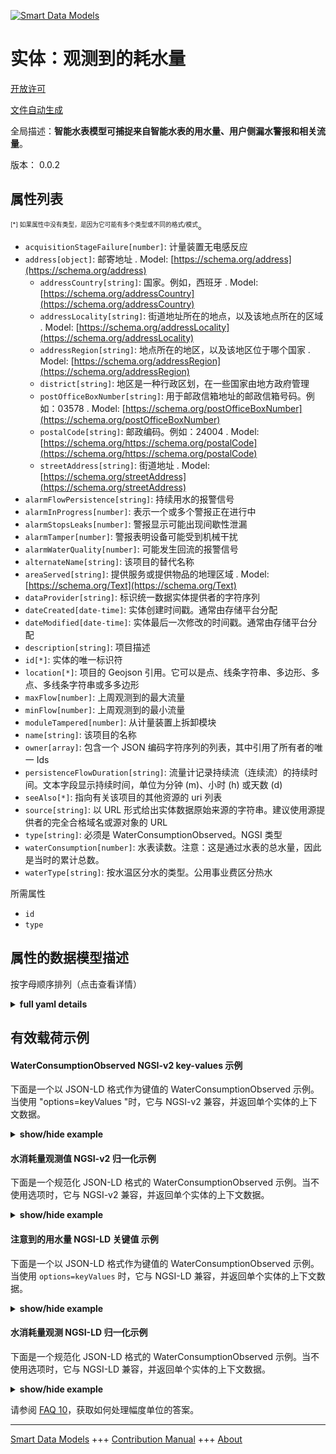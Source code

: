 <!-- 10-Header -->    
[![Smart Data Models](https://smartdatamodels.org/wp-content/uploads/2022/01/SmartDataModels_logo.png "Logo")](https://smartdatamodels.org)    
实体：观测到的耗水量    
==========<!-- /10-Header -->    
<!-- 15-License -->    
[开放许可](https://github.com/smart-data-models//dataModel.WaterConsumption/blob/master/WaterConsumptionObserved/LICENSE.md)    
[文件自动生成](https://docs.google.com/presentation/d/e/2PACX-1vTs-Ng5dIAwkg91oTTUdt8ua7woBXhPnwavZ0FxgR8BsAI_Ek3C5q97Nd94HS8KhP-r_quD4H0fgyt3/pub?start=false&loop=false&delayms=3000#slide=id.gb715ace035_0_60)    
<!-- /15-License -->    
<!-- 20-Description -->    
全局描述：**智能水表模型可捕捉来自智能水表的用水量、用户侧漏水警报和相关流量**。    
版本： 0.0.2    
<!-- /20-Description -->    
<!-- 30-PropertiesList -->    
## 属性列表    
<sup><sub>[*] 如果属性中没有类型，是因为它可能有多个类型或不同的格式/模式</sub></sup>。    
- `acquisitionStageFailure[number]`: 计量装置无电感反应  - `address[object]`: 邮寄地址  . Model: [https://schema.org/address](https://schema.org/address)	- `addressCountry[string]`: 国家。例如，西班牙  . Model: [https://schema.org/addressCountry](https://schema.org/addressCountry)    
	- `addressLocality[string]`: 街道地址所在的地点，以及该地点所在的区域  . Model: [https://schema.org/addressLocality](https://schema.org/addressLocality)    
	- `addressRegion[string]`: 地点所在的地区，以及该地区位于哪个国家  . Model: [https://schema.org/addressRegion](https://schema.org/addressRegion)    
	- `district[string]`: 地区是一种行政区划，在一些国家由地方政府管理      
	- `postOfficeBoxNumber[string]`: 用于邮政信箱地址的邮政信箱号码。例如：03578  . Model: [https://schema.org/postOfficeBoxNumber](https://schema.org/postOfficeBoxNumber)    
	- `postalCode[string]`: 邮政编码。例如：24004  . Model: [https://schema.org/https://schema.org/postalCode](https://schema.org/https://schema.org/postalCode)    
	- `streetAddress[string]`: 街道地址  . Model: [https://schema.org/streetAddress](https://schema.org/streetAddress)    
- `alarmFlowPersistence[string]`: 持续用水的报警信号  - `alarmInProgress[number]`: 表示一个或多个警报正在进行中  - `alarmStopsLeaks[number]`: 警报显示可能出现间歇性泄漏  - `alarmTamper[number]`: 警报表明设备可能受到机械干扰  - `alarmWaterQuality[number]`: 可能发生回流的报警信号  - `alternateName[string]`: 该项目的替代名称  - `areaServed[string]`: 提供服务或提供物品的地理区域  . Model: [https://schema.org/Text](https://schema.org/Text)- `dataProvider[string]`: 标识统一数据实体提供者的字符序列  - `dateCreated[date-time]`: 实体创建时间戳。通常由存储平台分配  - `dateModified[date-time]`: 实体最后一次修改的时间戳。通常由存储平台分配  - `description[string]`: 项目描述  - `id[*]`: 实体的唯一标识符  - `location[*]`: 项目的 Geojson 引用。它可以是点、线条字符串、多边形、多点、多线条字符串或多多边形  - `maxFlow[number]`: 上周观测到的最大流量  - `minFlow[number]`: 上周观测到的最小流量  - `moduleTampered[number]`: 从计量装置上拆卸模块  - `name[string]`: 该项目的名称  - `owner[array]`: 包含一个 JSON 编码字符序列的列表，其中引用了所有者的唯一 Ids  - `persistenceFlowDuration[string]`: 流量计记录持续流（连续流）的持续时间。文本字段显示持续时间，单位为分钟 (m)、小时 (h) 或天数 (d)  - `seeAlso[*]`: 指向有关该项目的其他资源的 uri 列表  - `source[string]`: 以 URL 形式给出实体数据原始来源的字符串。建议使用源提供者的完全合格域名或源对象的 URL  - `type[string]`: 必须是 WaterConsumptionObserved。NGSI 类型  - `waterConsumption[number]`: 水表读数。注意：这是通过水表的总水量，因此是当时的累计总数。  - `waterType[string]`: 按水温区分水的类型。公用事业费区分热水  <!-- /30-PropertiesList -->    
<!-- 35-RequiredProperties -->    
所需属性    
- `id`  - `type`  <!-- /35-RequiredProperties -->    
<!-- 40-RequiredProperties -->    
<!-- /40-RequiredProperties -->    
<!-- 50-DataModelHeader -->    
## 属性的数据模型描述    
按字母顺序排列（点击查看详情）    
<!-- /50-DataModelHeader -->    
<!-- 60-ModelYaml -->    
<details><summary><strong>full yaml details</strong></summary>      
```yaml    
WaterConsumptionObserved:      
  description: 'The Smart Water Meter model captures water consumption, customer side leak alarms and associated flow rate originating from the smart water meters'      
  properties:      
    acquisitionStageFailure:      
      description: No inductive response of metering device      
      type: number      
      x-ngsi:      
        type: Property      
    address:      
      description: The mailing address      
      properties:      
        addressCountry:      
          description: 'The country. For example, Spain'      
          type: string      
          x-ngsi:      
            model: https://schema.org/addressCountry      
            type: Property      
        addressLocality:      
          description: 'The locality in which the street address is, and which is in the region'      
          type: string      
          x-ngsi:      
            model: https://schema.org/addressLocality      
            type: Property      
        addressRegion:      
          description: 'The region in which the locality is, and which is in the country'      
          type: string      
          x-ngsi:      
            model: https://schema.org/addressRegion      
            type: Property      
        district:      
          description: 'A district is a type of administrative division that, in some countries, is managed by the local government'      
          type: string      
          x-ngsi:      
            type: Property      
        postOfficeBoxNumber:      
          description: 'The post office box number for PO box addresses. For example, 03578'      
          type: string      
          x-ngsi:      
            model: https://schema.org/postOfficeBoxNumber      
            type: Property      
        postalCode:      
          description: 'The postal code. For example, 24004'      
          type: string      
          x-ngsi:      
            model: https://schema.org/https://schema.org/postalCode      
            type: Property      
        streetAddress:      
          description: The street address      
          type: string      
          x-ngsi:      
            model: https://schema.org/streetAddress      
            type: Property      
        streetNr:      
          description: Number identifying a specific property on a public street      
          type: string      
          x-ngsi:      
            type: Property      
      type: object      
      x-ngsi:      
        model: https://schema.org/address      
        type: Property      
    alarmFlowPersistence:      
      description: Alarm signifying continuous water use      
      enum:      
        - Nothing to report      
        - No persistence      
        - In progress impacting persistence      
        - In progress persistence      
        - Past Persistence during the period      
      type: string      
      x-ngsi:      
        type: Property      
    alarmInProgress:      
      description: Indicates that one or more alarms are in progress      
      enum:      
        - 0      
        - 1      
      type: number      
      x-ngsi:      
        type: Property      
    alarmStopsLeaks:      
      description: Alarm signifying the potential for an intermittent leak      
      enum:      
        - 0      
        - 1      
      type: number      
      x-ngsi:      
        type: Property      
    alarmTamper:      
      description: Alarm signifying the potential of mechanical tampering with the device      
      enum:      
        - 0      
        - 1      
      type: number      
      x-ngsi:      
        type: Property      
    alarmWaterQuality:      
      description: Alarm signifying the potential of backflows occurring      
      enum:      
        - 0      
        - 1      
      type: number      
      x-ngsi:      
        type: Property      
    alternateName:      
      description: An alternative name for this item      
      type: string      
      x-ngsi:      
        type: Property      
    areaServed:      
      description: The geographic area where a service or offered item is provided      
      type: string      
      x-ngsi:      
        model: https://schema.org/Text      
        type: Property      
    dataProvider:      
      description: A sequence of characters identifying the provider of the harmonised data entity      
      type: string      
      x-ngsi:      
        type: Property      
    dateCreated:      
      description: Entity creation timestamp. This will usually be allocated by the storage platform      
      format: date-time      
      type: string      
      x-ngsi:      
        type: Property      
    dateModified:      
      description: Timestamp of the last modification of the entity. This will usually be allocated by the storage platform      
      format: date-time      
      type: string      
      x-ngsi:      
        type: Property      
    description:      
      description: A description of this item      
      type: string      
      x-ngsi:      
        type: Property      
    id:      
      anyOf:      
        - description: Identifier format of any NGSI entity      
          maxLength: 256      
          minLength: 1      
          pattern: ^[\w\-\.\{\}\$\+\*\[\]`|~^@!,:\\]+$      
          type: string      
          x-ngsi:      
            type: Property      
        - description: Identifier format of any NGSI entity      
          format: uri      
          type: string      
          x-ngsi:      
            type: Property      
      description: Unique identifier of the entity      
      x-ngsi:      
        type: Property      
    location:      
      description: 'Geojson reference to the item. It can be Point, LineString, Polygon, MultiPoint, MultiLineString or MultiPolygon'      
      oneOf:      
        - description: Geojson reference to the item. Point      
          properties:      
            bbox:      
              items:      
                type: number      
              minItems: 4      
              type: array      
            coordinates:      
              items:      
                type: number      
              minItems: 2      
              type: array      
            type:      
              enum:      
                - Point      
              type: string      
          required:      
            - type      
            - coordinates      
          title: GeoJSON Point      
          type: object      
          x-ngsi:      
            type: GeoProperty      
        - description: Geojson reference to the item. LineString      
          properties:      
            bbox:      
              items:      
                type: number      
              minItems: 4      
              type: array      
            coordinates:      
              items:      
                items:      
                  type: number      
                minItems: 2      
                type: array      
              minItems: 2      
              type: array      
            type:      
              enum:      
                - LineString      
              type: string      
          required:      
            - type      
            - coordinates      
          title: GeoJSON LineString      
          type: object      
          x-ngsi:      
            type: GeoProperty      
        - description: Geojson reference to the item. Polygon      
          properties:      
            bbox:      
              items:      
                type: number      
              minItems: 4      
              type: array      
            coordinates:      
              items:      
                items:      
                  items:      
                    type: number      
                  minItems: 2      
                  type: array      
                minItems: 4      
                type: array      
              type: array      
            type:      
              enum:      
                - Polygon      
              type: string      
          required:      
            - type      
            - coordinates      
          title: GeoJSON Polygon      
          type: object      
          x-ngsi:      
            type: GeoProperty      
        - description: Geojson reference to the item. MultiPoint      
          properties:      
            bbox:      
              items:      
                type: number      
              minItems: 4      
              type: array      
            coordinates:      
              items:      
                items:      
                  type: number      
                minItems: 2      
                type: array      
              type: array      
            type:      
              enum:      
                - MultiPoint      
              type: string      
          required:      
            - type      
            - coordinates      
          title: GeoJSON MultiPoint      
          type: object      
          x-ngsi:      
            type: GeoProperty      
        - description: Geojson reference to the item. MultiLineString      
          properties:      
            bbox:      
              items:      
                type: number      
              minItems: 4      
              type: array      
            coordinates:      
              items:      
                items:      
                  items:      
                    type: number      
                  minItems: 2      
                  type: array      
                minItems: 2      
                type: array      
              type: array      
            type:      
              enum:      
                - MultiLineString      
              type: string      
          required:      
            - type      
            - coordinates      
          title: GeoJSON MultiLineString      
          type: object      
          x-ngsi:      
            type: GeoProperty      
        - description: Geojson reference to the item. MultiLineString      
          properties:      
            bbox:      
              items:      
                type: number      
              minItems: 4      
              type: array      
            coordinates:      
              items:      
                items:      
                  items:      
                    items:      
                      type: number      
                    minItems: 2      
                    type: array      
                  minItems: 4      
                  type: array      
                type: array      
              type: array      
            type:      
              enum:      
                - MultiPolygon      
              type: string      
          required:      
            - type      
            - coordinates      
          title: GeoJSON MultiPolygon      
          type: object      
          x-ngsi:      
            type: GeoProperty      
      x-ngsi:      
        type: GeoProperty      
    maxFlow:      
      description: Maximum flow rate observed during the last week      
      type: number      
      x-ngsi:      
        type: Property      
        units: litres/hour      
    minFlow:      
      description: Minimum flow rate observed during the last week      
      type: number      
      x-ngsi:      
        type: Property      
        units: litres/hour      
    moduleTampered:      
      description: Removal of module from metering device      
      type: number      
      x-ngsi:      
        type: Property      
    name:      
      description: The name of this item      
      type: string      
      x-ngsi:      
        type: Property      
    owner:      
      description: A List containing a JSON encoded sequence of characters referencing the unique Ids of the owner(s)      
      items:      
        anyOf:      
          - description: Identifier format of any NGSI entity      
            maxLength: 256      
            minLength: 1      
            pattern: ^[\w\-\.\{\}\$\+\*\[\]`|~^@!,:\\]+$      
            type: string      
            x-ngsi:      
              type: Property      
          - description: Identifier format of any NGSI entity      
            format: uri      
            type: string      
            x-ngsi:      
              type: Property      
        description: Unique identifier of the entity      
        x-ngsi:      
          type: Property      
      type: array      
      x-ngsi:      
        type: Property      
    persistenceFlowDuration:      
      description: 'The duration that persistence flow (continuous flow) is recorded by the meter. Text  field showing durations in minutes (m), hours (h) or days (d)'      
      enum:      
        - 15m < 60m      
        - 60m < 3h      
        - 3h < 6h      
        - 6h < 12h      
        - 12h < 24h      
        - 24h < 2d      
        - 2d < 4d      
        - 4d < 8d      
        - 8d < 15d      
        - 15d < 30d      
        - 30d < 90d      
        - 90d < 180d      
        - '> 180d'      
      type: string      
      x-ngsi:      
        type: Property      
    seeAlso:      
      description: list of uri pointing to additional resources about the item      
      oneOf:      
        - items:      
            format: uri      
            type: string      
          minItems: 1      
          type: array      
        - format: uri      
          type: string      
      x-ngsi:      
        type: Property      
    source:      
      description: 'A sequence of characters giving the original source of the entity data as a URL. Recommended to be the fully qualified domain name of the source provider, or the URL to the source object'      
      type: string      
      x-ngsi:      
        type: Property      
    type:      
      description: It has to be WaterConsumptionObserved. NGSI type      
      enum:      
        - WaterConsumptionObserved      
      type: string      
      x-ngsi:      
        type: Property      
    waterConsumption:      
      description: The water meter reading. Note – this is total volume passed through the meter and is therefore a cumulative total at the time      
      type: number      
      x-ngsi:      
        type: Property      
        units: Cubic meters      
    waterType:      
      description: The type of water by water temperature. Utility bills distinguish hot water      
      enum:      
        - hotWater      
        - serviceWater      
      type: string      
      x-ngsi:      
        type: Property      
  required:      
    - id      
    - type      
  type: object      
  x-derived-from: ""      
  x-disclaimer: 'Redistribution and use in source and binary forms, with or without modification, are permitted  provided that the license conditions are met. Copyleft (c) 2022 Contributors to Smart Data Models Program'      
  x-license-url: https://github.com/smart-data-models/dataModel.WaterConsumption/blob/master/WaterConsumptionObserved/LICENSE.md      
  x-model-schema: https://smart-data-models.github.io/dataModel.Waterconsumption/WaterconsumptionObserved/schema.json      
  x-model-tags: ""      
  x-version: 0.0.2      
```    
</details>      
<!-- /60-ModelYaml -->    
<!-- 70-MiddleNotes -->    
<!-- /70-MiddleNotes -->    
<!-- 80-Examples -->    
## 有效载荷示例    
#### WaterConsumptionObserved NGSI-v2 key-values 示例    
下面是一个以 JSON-LD 格式作为键值的 WaterConsumptionObserved 示例。当使用 "options=keyValues "时，它与 NGSI-v2 兼容，并返回单个实体的上下文数据。    
<details><summary><strong>show/hide example</strong></summary>      
```json  
{  
  "id": "urn:ngsi-ld:Consumer:Consumer01",  
  "type": "WaterConsumptionObserved",  
  "acquisitionStageFailure": 0,  
  "alarmFlowPersistence": "Nothing to report",  
  "alarmInProgress": 1,  
  "alarmMetrology": 1,  
  "alarmStopsLeaks": 0,  
  "alarmSystem": 1,  
  "alarmTamper": 0,  
  "alarmWaterQuality": 0,  
  "maxFlow": 620,  
  "minFlow": 1,  
  "moduleTampered": 1,  
  "persistenceFlowDuration": "3h < 6h",  
  "location": {  
    "type": "Point",  
    "coordinates": [  
      -4.128871,  
      50.95822  
    ]  
  },  
  "waterConsumption": 191051  
}  
```  
</details>    
#### 水消耗量观测值 NGSI-v2 归一化示例    
下面是一个规范化 JSON-LD 格式的 WaterConsumptionObserved 示例。当不使用选项时，它与 NGSI-v2 兼容，并返回单个实体的上下文数据。    
<details><summary><strong>show/hide example</strong></summary>      
```json  
{  
  "id": "urn:ngsi-ld:Consumer:Consumer01",  
  "type": "WaterConsumptionObserved",  
  "acquisitionStageFailure": {  
    "type": "Boolean",  
    "value": false  
  },  
  "alarmFlowPersistence": {  
    "type": "Text",  
    "value": "Nothing to report"  
  },  
  "alarmInProgress": {  
    "type": "Boolean",  
    "value": true  
  },  
  "alarmMetrology": {  
    "type": "Boolean",  
    "value": true  
  },  
  "alarmStopsLeaks": {  
    "type": "Boolean",  
    "value": false  
  },  
  "alarmSystem": {  
    "type": "Boolean",  
    "value": true  
  },  
  "alarmTamper": {  
    "type": "Boolean",  
    "value": false  
  },  
  "alarmWaterQuality": {  
    "type": "Boolean",  
    "value": false  
  },  
  "maxFlow": {  
    "type": "Number",  
    "value": 620  
  },  
  "minFlow": {  
    "type": "Boolean",  
    "value": true  
  },  
  "moduleTampered": {  
    "type": "Boolean",  
    "value": true  
  },  
  "persistenceFlowDuration": {  
    "type": "Text",  
    "value": "3h < 6h"  
  },  
  "location": {  
    "type": "geo:json",  
    "value": {  
      "type": "Point",  
      "coordinates": [  
        -4.128871,  
        50.95822  
      ]  
    }  
  },  
  "waterConsumption": {  
    "type": "Number",  
    "value": 191051  
  }  
}  
```  
</details>    
#### 注意到的用水量 NGSI-LD 关键值 示例    
下面是一个以 JSON-LD 格式作为键值的 WaterConsumptionObserved 示例。当使用 `options=keyValues` 时，它与 NGSI-LD 兼容，并返回单个实体的上下文数据。    
<details><summary><strong>show/hide example</strong></summary>      
```json  
{  
  "id": "urn:ngsi-ld:Consumer:Consumer01",  
  "type": "WaterConsumptionObserved",  
  "acquisitionStageFailure": 0,  
  "alarmFlowPersistence": "Nothing to report",  
  "alarmInProgress": 1,  
  "alarmMetrology": 1,  
  "alarmStopsLeaks": 0,  
  "alarmSystem": 1,  
  "alarmTamper": 0,  
  "alarmWaterQuality": 0,  
  "location": {  
    "type": "Point",  
    "coordinates": [  
      -4.128871,  
      50.95822  
    ]  
  },  
  "maxFlow": 620,  
  "minFlow": 1,  
  "moduleTampered": 1,  
  "persistenceFlowDuration": "3h < 6h",  
  "waterConsumption": 191051,  
  "@context": [  
    "https://raw.githubusercontent.com/easy-global-market/ngsild-api-data-models/master/WaterSmartMeter/jsonld-contexts/waterSmartMeter-compound.jsonld",  
    "https://raw.githubusercontent.com/smart-data-models/dataModel.WaterConsumption/master/context.jsonld"  
  ]  
}  
```  
</details>    
#### 水消耗量观测 NGSI-LD 归一化示例    
下面是一个规范化 JSON-LD 格式的 WaterConsumptionObserved 示例。当不使用选项时，它与 NGSI-LD 兼容，并返回单个实体的上下文数据。    
<details><summary><strong>show/hide example</strong></summary>      
```json  
{  
    "id": "urn:ngsi-ld:Consumer:Consumer01",  
    "type": "WaterConsumptionObserved",  
    "acquisitionStageFailure": {  
        "type": "Property",  
        "observedBy": {  
            "type": "Relationship",  
            "object": "urn:ngsi-ld:Device:01"  
        },  
        "value": 0,  
        "observedAt": "2021-05-23T23:14:16.000Z"  
    },  
    "alarmFlowPersistence": {  
        "type": "Property",  
        "observedBy": {  
            "type": "Relationship",  
            "object": "urn:ngsi-ld:Device:01"  
        },  
        "value": "Nothing to report",  
        "observedAt": "2021-05-23T23:14:16.000Z"  
    },  
    "alarmInProgress": {  
        "type": "Property",  
        "observedBy": {  
            "type": "Relationship",  
            "object": "urn:ngsi-ld:Device:01"  
        },  
        "value": 1,  
        "observedAt": "2021-05-23T23:14:16.000Z"  
    },  
    "alarmMetrology": {  
        "type": "Property",  
        "observedBy": {  
            "type": "Relationship",  
            "object": "urn:ngsi-ld:Device:01"  
        },  
        "value": 1,  
        "observedAt": "2021-05-23T23:14:16.000Z"  
    },  
    "alarmStopsLeaks": {  
        "type": "Property",  
        "observedBy": {  
            "type": "Relationship",  
            "object": "urn:ngsi-ld:Device:01"  
        },  
        "value": 0,  
        "observedAt": "2021-05-23T23:14:16.000Z"  
    },  
    "alarmSystem": {  
        "type": "Property",  
        "observedBy": {  
            "type": "Relationship",  
            "object": "urn:ngsi-ld:Device:01"  
        },  
        "value": 1,  
        "observedAt": "2021-05-23T23:14:16.000Z"  
    },  
    "alarmTamper": {  
        "type": "Property",  
        "observedBy": {  
            "type": "Relationship",  
            "object": "urn:ngsi-ld:Device:01"  
        },  
        "value": 0,  
        "observedAt": "2021-05-23T23:14:16.000Z"  
    },  
    "alarmWaterQuality": {  
        "type": "Property",  
        "observedBy": {  
            "type": "Relationship",  
            "object": "urn:ngsi-ld:Device:01"  
        },  
        "value": 0,  
        "observedAt": "2021-05-23T23:14:16.000Z"  
    },  
    "location": {  
        "type": "GeoProperty",  
        "value": {  
            "type": "Point",  
            "coordinates": [  
                -4.128871,  
                50.95822  
            ]  
        }  
    },  
    "maxFlow": {  
        "type": "Property",  
        "observedBy": {  
            "type": "Relationship",  
            "object": "urn:ngsi-ld:Device:01"  
        },  
        "value": 620,  
        "observedAt": "2021-05-23T23:14:16.000Z",  
        "unitCode": "E32"  
    },  
    "minFlow": {  
        "type": "Property",  
        "observedBy": {  
            "type": "Relationship",  
            "object": "urn:ngsi-ld:Device:01"  
        },  
        "value": 1,  
        "observedAt": "2021-05-23T23:14:16.000Z",  
        "unitCode": "E32"  
    },  
    "moduleTampered": {  
        "type": "Property",  
        "observedBy": {  
            "type": "Relationship",  
            "object": "urn:ngsi-ld:Device:01"  
        },  
        "value": 1,  
        "observedAt": "2021-05-23T23:14:16.000Z"  
    },  
    "persistenceFlowDuration": {  
        "type": "Property",  
        "observedBy": {  
            "type": "Relationship",  
            "object": "urn:ngsi-ld:Device:01"  
        },  
        "value": "3h < 6h",  
        "observedAt": "2021-05-23T23:14:16.000Z",  
        "unitCode": "HUR"  
    },  
    "waterConsumption": {  
        "type": "Property",  
        "observedBy": {  
            "type": "Relationship",  
            "object": "urn:ngsi-ld:Device:01"  
        },  
        "value": 191051,  
        "observedAt": "2021-05-23T23:14:16.000Z",  
        "unitCode": "LTR"  
    },  
    "@context": [  
        "https://raw.githubusercontent.com/easy-global-market/ngsild-api-data-models/master/WaterSmartMeter/jsonld-contexts/waterSmartMeter-compound.jsonld",  
        "https://raw.githubusercontent.com/smart-data-models/dataModel.WaterConsumption/master/context.jsonld"  
    ]  
}  
```  
</details><!-- /80-Examples -->    
<!-- 90-FooterNotes -->    
<!-- /90-FooterNotes -->    
<!-- 95-Units -->    
请参阅 [FAQ 10](https://smartdatamodels.org/index.php/faqs/)，获取如何处理幅度单位的答案。    
<!-- /95-Units -->    
<!-- 97-LastFooter -->    
---    
[Smart Data Models](https://smartdatamodels.org) +++ [Contribution Manual](https://bit.ly/contribution_manual) +++ [About](https://bit.ly/Introduction_SDM)<!-- /97-LastFooter -->    
